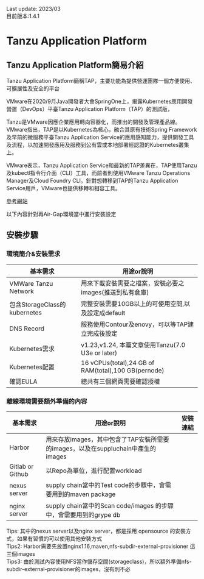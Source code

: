 Last update: 2023/03  
目前版本:1.4.1  
# Tanzu Application Platform  

## Tanzu Application Platform簡易介紹     
Tanzu Application Platform簡稱TAP，主要功能為提供營運團隊一個方便使用、可擴展性及安全的平台


VMware在2020/9月Java開發者大會SpringOne上，揭露Kubernetes應用開發營運（DevOps）平臺Tanzu Application Platform（TAP）的測試版，

Tanzu是VMware因應企業應用轉向容器化，而推出的開發及管理產品線。VMware指出，TAP是以Kubernetes為核心，融合其原有技術Spring Framework及早前的微服務平臺Tanzu Application Service的應用感知能力，提供開發工具及流程，以加速開發應用及服務到公有雲或本地部署經認證的Kubernetes叢集上。

VMware表示，Tanzu Application Service和最新的TAP差異在，TAP使用Tanzu及kubectl指令行介面（CLI）工具，而前者則使用VMware Tanzu Operations Manager及Cloud Foundry CLI。針對想轉移到TAP的Tanzu Application Service用戶，VMware也提供移轉和相容工具。


[參考網站](https://www.ithome.com.tw/news/148845 "link")  

以下內容針對再Air-Gap環境當中進行安裝設定  

## 安裝步驟   

### 環境簡介&安裝需求  

| 基本需求 | 用途or說明 | 
|-------|-------|
| VMWare Tanzu Network | 用來下載安裝需要之檔案，安裝必要之images(推送到私有倉庫) |
| 包含StorageClass的kubernetes  | 完整安裝需要10GB以上的可使用空間,以及設定成default |  
| DNS Record  | 服務使用Contour及enovy，可以等TAP建立完成後設定 |  
| Kubernetes需求  | v1.23,v1.24, 本篇文章使用Tanzu(7.0 U3e or later) |  
| Kubernetes配置  | 16 vCPUs(total),24 GB of RAM(total),100 GB(pernode) |  
| 確認EULA  | 總共有三個網頁需要確認授權 |  

### 離線環境需要額外準備的內容  

| 基本需求 | 用途or說明 | 安裝連結 |
|-------|-------|-------|
| Harbor |  用來存放images，其中包含了TAP安裝所需要的images，以及在suppluchain中產生的images |
| Gitlab or Github  | 以Repo為單位，進行配置workload |  
| nexus server  | supply chain當中的Test code的步驟中，會需要用到的maven package |  
| nginx server  | supply chain當中的Scan code/images 的步驟中，會需要用到的grype db |  

Tips: 其中的nexus server以及nginx server，都是採用 opensource 的安裝方式，如果有習慣的可以使用其他安裝方式  
Tips2: Harbor需要先放置nginx1.16,maven,nfs-subdir-external-provisioner 這三個images  
Tips3: 由於測試內容使用NFS當作儲存空間(storageclass)，所以額外準備nfs-subdir-external-provisioner的images，沒有則不必  
